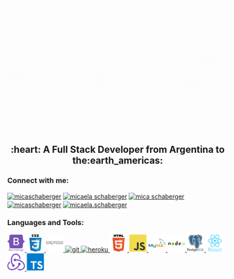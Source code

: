 
![Hi, I'm Mica](https://github.com/mschaberger/mschaberger/blob/main/banner.gif)

<h2 align="center">
:heart: A Full Stack Developer from Argentina to the:earth_americas:
</h2>

<h3 align="left">Connect with me:</h3>
<p align="left">
<a href="https://twitter.com/micaschaberger" target="_blank" rel='noreferrer'><img align="center" src="https://raw.githubusercontent.com/rahuldkjain/github-profile-readme-generator/master/src/images/icons/Social/twitter.svg" alt="micaschaberger" height="30" width="40" /></a>
<a href="https://linkedin.com/in/micaela schaberger" target="_blank" rel='noreferrer'><img align="center" src="https://raw.githubusercontent.com/rahuldkjain/github-profile-readme-generator/master/src/images/icons/Social/linked-in-alt.svg" alt="micaela schaberger" height="30" width="40" /></a>
<a href="https://fb.com/mica schaberger" target="_blank" rel='noreferrer'><img align="center" src="https://raw.githubusercontent.com/rahuldkjain/github-profile-readme-generator/master/src/images/icons/Social/facebook.svg" alt="mica schaberger" height="30" width="40" /></a>
<a href="https://www.hackerrank.com/micaschaberger" target="_blank" rel='noreferrer'><img align="center" src="https://raw.githubusercontent.com/rahuldkjain/github-profile-readme-generator/master/src/images/icons/Social/hackerrank.svg" alt="micaschaberger" height="30" width="40" /></a>
<a href="https://discord.gg/micaela.schaberger" target="_blank" rel='noreferrer'><img align="center" src="https://raw.githubusercontent.com/rahuldkjain/github-profile-readme-generator/master/src/images/icons/Social/discord.svg" alt="micaela.schaberger" height="30" width="40" /></a>
</p>

<h3 align="left">Languages and Tools:</h3>
<p align="left"> 
<a href="https://getbootstrap.com" target="_blank" rel="noreferrer"> <img src="https://raw.githubusercontent.com/devicons/devicon/master/icons/bootstrap/bootstrap-plain-wordmark.svg" alt="bootstrap" width="40" height="40"/> </a> 
<a href="https://www.w3schools.com/css/" target="_blank" rel="noreferrer"> <img src="https://raw.githubusercontent.com/devicons/devicon/master/icons/css3/css3-original-wordmark.svg" alt="css3" width="40" height="40"/> </a> 
<a href="https://expressjs.com" target="_blank" rel="noreferrer"> <img src="https://raw.githubusercontent.com/devicons/devicon/master/icons/express/express-original-wordmark.svg" alt="express" width="40" height="40"/> </a> 
<a href="https://git-scm.com/" target="_blank" rel="noreferrer"> <img src="https://www.vectorlogo.zone/logos/git-scm/git-scm-icon.svg" alt="git" width="40" height="40"/> </a> <a href="https://heroku.com" target="_blank" rel="noreferrer"> <img src="https://www.vectorlogo.zone/logos/heroku/heroku-icon.svg" alt="heroku" width="40" height="40"/> </a> <a href="https://www.w3.org/html/" target="_blank" rel="noreferrer"> <img src="https://raw.githubusercontent.com/devicons/devicon/master/icons/html5/html5-original-wordmark.svg" alt="html5" width="40" height="40"/> </a> <a href="https://developer.mozilla.org/en-US/docs/Web/JavaScript" target="_blank" rel="noreferrer"> <img src="https://raw.githubusercontent.com/devicons/devicon/master/icons/javascript/javascript-original.svg" alt="javascript" width="40" height="40"/> </a> <a href="https://www.mysql.com/" target="_blank" rel="noreferrer"> <img src="https://raw.githubusercontent.com/devicons/devicon/master/icons/mysql/mysql-original-wordmark.svg" alt="mysql" width="40" height="40"/> </a> <a href="https://nodejs.org" target="_blank" rel="noreferrer"> <img src="https://raw.githubusercontent.com/devicons/devicon/master/icons/nodejs/nodejs-original-wordmark.svg" alt="nodejs" width="40" height="40"/> </a> <a href="https://www.postgresql.org" target="_blank" rel="noreferrer"> <img src="https://raw.githubusercontent.com/devicons/devicon/master/icons/postgresql/postgresql-original-wordmark.svg" alt="postgresql" width="40" height="40"/> </a> <a href="https://reactjs.org/" target="_blank" rel="noreferrer"> <img src="https://raw.githubusercontent.com/devicons/devicon/master/icons/react/react-original-wordmark.svg" alt="react" width="40" height="40"/> </a> <a href="https://redux.js.org" target="_blank" rel="noreferrer"> <img src="https://raw.githubusercontent.com/devicons/devicon/master/icons/redux/redux-original.svg" alt="redux" width="40" height="40"/> </a> <a href="https://www.typescriptlang.org/" target="_blank" rel="noreferrer"> <img src="https://raw.githubusercontent.com/devicons/devicon/master/icons/typescript/typescript-original.svg" alt="typescript" width="40" height="40"/> </a> </p>
